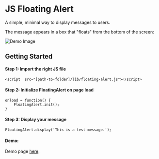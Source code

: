 # JS Floating Alert

A simple, minimal way to display messages to users.

The message appears in a box that "floats" from the bottom of the screen:

![Demo Image](https://drive.google.com/uc?export=view&id=1W1gyQ-LMuySNnfuEJEelQPYAKf89qRtW)


## Getting Started

#### Step 1: Import the right JS file
	<script  src="[path-to-folder]/lib/floating-alert.js"></script>
	
#### Step 2: Initialize FloatingAlert on page load
	onload = function() {
		FloatingAlert.init();
	}

#### Step 3: Display your message
	FloatingAlert.display('This is a test message.');

#### Demo:

Demo page [here](https://anisrabaa.github.io/js-floating-alert/).